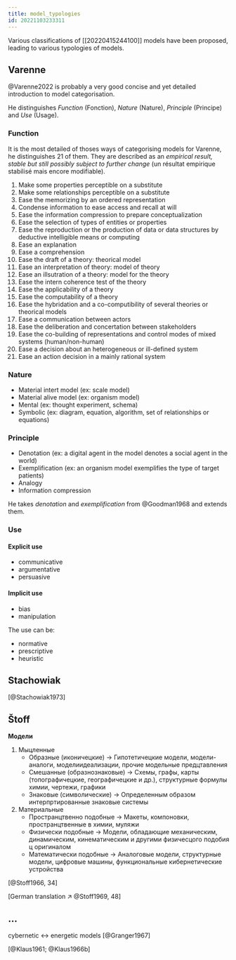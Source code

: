 ```yaml
---
title: model_typologies
id: 20221103233311
---
```


Various classifications of [[20220415244100]] models have been proposed, leading to various typologies of models.

## Varenne

@Varenne2022 is probably a very good concise and yet detailed introduction to model categorisation. 

He distinguishes *Function* (Fonction), *Nature* (Nature), *Principle* (Principe) and *Use* (Usage). 

### Function 

It is the most detailed of thoses ways of categorising models for Varenne, he distinguishes 21 of them. They are described as an *empirical result, stable but still possibly subject to further change* (un résultat empirique stabilisé mais encore modifiable).

1. Make some properties perceptible on a substitute 
2. Make some relationships perceptible on a substitute
3. Ease the memorizing by an ordered representation
4. Condense information to ease access and recall at will
5. Ease the information compression to prepare conceptualization
6. Ease the selection of types of entities or properties
7. Ease the reproduction or the production of data or data structures by deductive intelligible means or computing
8. Ease an explanation
9. Ease a comprehension
10. Ease the draft of a theory: theorical model
11. Ease an interpretation of theory: model of theory
12. Ease an illsutration of a theory: model for the theory
13. Ease the intern coherence test of the theory
14. Ease the applicability of a theory
15. Ease the computability of a theory
16. Ease the hybridation and a co-computibility of several theories or theorical models
17. Ease a communication between actors
18. Ease the deliberation and concertation between stakeholders
19. Ease the co-building of representations and control modes of mixed systems (human/non-human)
20. Ease a decision about an heterogeneous or ill-defined system
21. Ease an action decision in a mainly rational system 

### Nature

- Material intert model (ex: scale model)
- Material alive model (ex: organism model)
- Mental (ex: thought experiment, schema)
- Symbolic (ex: diagram, equation, algorithm, set of relationships or equations)

### Principle

- Denotation (ex: a digital agent in the model denotes a social agent in the world)
- Exemplification (ex: an organism model exemplifies the type of target patients)
- Analogy
- Information compression 

He takes *denotation* and *exemplification* from @Goodman1968 and extends them. 

### Use 
#### Explicit use

- communicative
- argumentative
- persuasive

#### Implicit use

- bias
- manipulation

The use can be: 

- normative
- prescriptive
- heuristic

## Stachowiak

[@Stachowiak1973]

## Štoff

**Модели**

1. Мыцленные
   - Образные (иконичецкие) → Гипотетичецкие модели, модели-аналоги, моделиидеализации, прочие модельные предцтавления
   - Смешанные (образнознаковые) → Схемы, графы, карты (топографичецкие, географичецкие и др.), структурные формулы химии, чертежи, графики
   - Знаковые (символические) → Определенным образом интерпртированные знаковые системы
2. Материальные
   - Пространцтвенно подобные → Макеты, компоновки, пространцтвенные в химии, муляжи
   - Физически подобные → Модели, обладающие механическим, динамическим, кинематическим и другими физичесцого подобия ц оригиналом
   - Математически подобные → Аналоговые модели, структурные модели, цифровые машины, функциональные кибернетические устройства

[@Stoff1966, 34]

[German translation ↗ @Stoff1969, 48]

## …

cybernetic ↔ energetic models [@Granger1967]

[@Klaus1961; @Klaus1966b]

